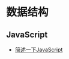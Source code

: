 # 数据结构
## JavaScript
- [简述一下JavaScript](https://github.com/Primroses/Node-learn/blob/master/module.md)
